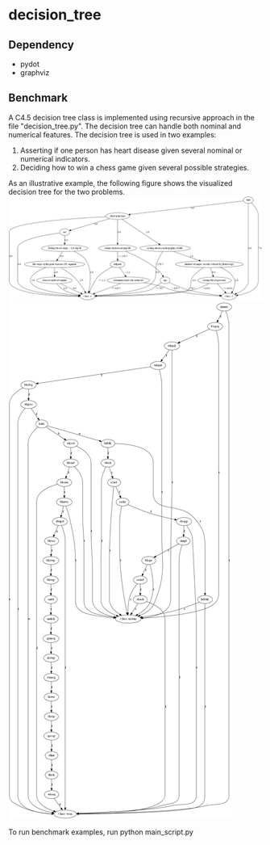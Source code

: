 # decision_tree
 
 ## Dependency

* pydot
* graphviz

 ## Benchmark
 
A C4.5 decision tree class is implemented using recursive approach in the file "decision_tree.py". The decision tree can handle both nominal and numerical features. The decision tree is used in two examples:  
1. Asserting if one person has heart disease given several nominal or numerical indicators.  
2. Deciding how to win a chess game given several possible strategies.   

As an illustrative example, the following figure shows the visualized decision tree for the two problems.  
![heart disease](./images/heart_data_c45.png)
![heart disease](./images/kr_vs_kp.png)

To run benchmark examples, run
  python main_script.py
